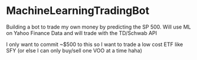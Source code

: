 # MachineLearningTradingBot
Building a bot to trade my own money by predicting the SP 500. Will use ML on Yahoo Finance Data and will trade with the TD/Schwab API

I only want to commit ~$500 to this so I want to trade a low cost ETF like SFY (or else I can only buy/sell one VOO at a time haha) 
